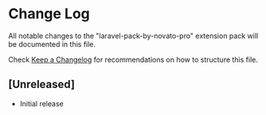 # Change Log

All notable changes to the "laravel-pack-by-novato-pro" extension pack will be documented in this file.

Check [Keep a Changelog](http://keepachangelog.com/) for recommendations on how to structure this file.

## [Unreleased]

- Initial release
